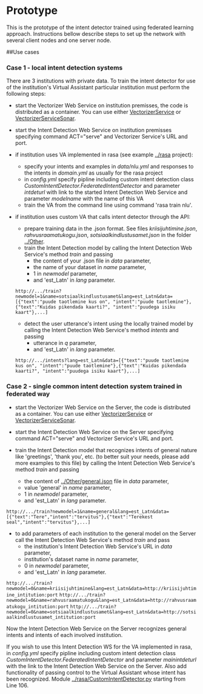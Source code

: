 # Prototype
This is the prototype of the intent detector trained using federated learning approach. Instructions bellow describe steps to set up the network with several client nodes and one server node.

##Use cases

### Case 1 - local intent detection systems

There are 3 institutions with private data. To train the intent detector for use of the institution's Virtual Assistant particular institution must perform the following steps:

- start the Vectorizer Web Service on institution premisses, the code is distributed as a container. You can use either [VectorizerService](VectorizerService) or [VectorizerServiceSonar](VectorizerServiceSonar).
- start the Intent Detection Web Service on institution premisses specifying command ACT="serve" and Vectorizer Service's URL and port.

- if institution uses VA implemented in rasa (see example [../rasa](rasa) project):
    - specify your intents and examples in *data/nlu.yml* and responses to the intents in *domain.yml* as usually for the rasa project
	- in *config.yml* specify pipline including custom intent detection class *CustomIntentDetector.FederatedIntentDetector* and parameter *intdeturl* with link to the started Intent Detection Web Service and parameter *modelname* with the name of this VA
	- train the VA from the command line using command 'rasa train nlu'. 
	
- if institution uses custom VA that calls intent detector through the API:
    - prepare training data in the .json format. See files *kriisijuhtimine.json*, *rahvusraamatukogu.json*, *sotsiaalkindlustusamet.json* in the folder [../Other](Other).
	- train the Intent Detection model by calling the Intent Detection Web Service's method *train* and passing
	    - the content of your .json file in *data* parameter,
		- the name of your dataset in *name* parameter,
		- 1 in *newmodel* parameter,
		- and 'est_Latn' in *lang* parameter.
		
	`http://.../train?newmodel=1&name=sotsiaalkindlustusamet&lang=est_Latn&data=[{"text":"puude taotlemine kus on", "intent":"puude taotlemine"},{"text":"Kuidas pikendada kaarti?", "intent":"puudega isiku kaart"},...]`

	- detect the user utterance's intent using the locally trained model by calling the Intent Detection Web Service's method *intents* and passing
	    - utterance in *q* parameter,
		- and 'est_Latn' in *lang* parameter.
		
	`http://.../intents?lang=est_Latn&data=[{"text":"puude taotlemine kus on", "intent":"puude taotlemine"},{"text":"Kuidas pikendada kaarti?", "intent":"puudega isiku kaart"},...]`


### Case 2 - single common intent detection system trained in federated way

- start the Vectorizer Web Service on the Server, the code is distributed as a container. You can use either [VectorizerService](VectorizerService) or [VectorizerServiceSonar](VectorizerServiceSonar).
- start the Intent Detection Web Service on the Server specifying command ACT="serve" and Vectorizer Service's URL and port.

- train the Intent Detection model that recognizes intents of general nature like 'greetings', 'thank you', etc. (to better suit your needs, please add more examples to this file) by calling the Intent Detection Web Service's method *train* and passing
	- the content of [../Other/general.json](general.json) file in *data* parameter,
	- value 'general' in *name* parameter,
    - 1 in *newmodel* parameter,
	- and 'est_Latn' in *lang* parameter.

`http://.../train?newmodel=1&name=general&lang=est_Latn&data=[{"text":"Tere","intent":"tervitus"},{"text":"Terekest seal","intent":"tervitus"},...]`

- to add parameters of each institution to the general model on the Server call the Intent Detection Web Service's method *train* and pass
	- the institution's  Intent Detection Web Service's URL in *data* parameter,
	- institution's dataset name in *name* parameter,
    - 0 in *newmodel* parameter,
	- and 'est_Latn' in *lang* parameter.
	
`http://.../train?newmodel=0&name=kriisijuhtimine&lang=est_Latn&data=http://kriisijuhtimine_intitution:port`
`http://.../train?newmodel=0&name=rahvusraamatukogu&lang=est_Latn&data=http://rahvusraamatukogu_intitution:port`
`http://.../train?newmodel=0&name=sotsiaalkindlustusamet&lang=est_Latn&data=http://sotsiaalkindlustusamet_intitution:port`

Now the Intent Detection Web Service on the Server recognizes general intents and intents of each involved institution.

If you wish to use this Intent Detection WS for the VA implemented in rasa, in *config.yml* specify pipline including custom intent detection class *CustomIntentDetector.FederatedIntentDetector* and parameter *mainintdeturl* with the link to the Intent Detection Web Service on the Server. Also add functionality of passing control to the Virtual Assistant whose intent has been recognized. Module [../rasa/CustomIntentDetector.py](CustomIntentDetector.py) starting from Line 106.